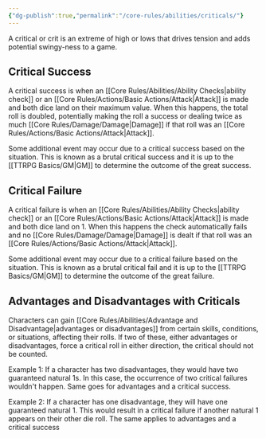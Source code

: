 ```yaml
---
{"dg-publish":true,"permalink":"/core-rules/abilities/criticals/"}
---
```


A critical or crit is an extreme of high or lows that drives tension and adds potential swingy-ness to a game.

## Critical Success
A critical success is when an [[Core Rules/Abilities/Ability Checks\|ability check]] or an [[Core Rules/Actions/Basic Actions/Attack\|Attack]] is made and both dice land on their maximum value. When this happens, the total roll is doubled, potentially making the roll a success or dealing twice as much [[Core Rules/Damage/Damage\|Damage]] if that roll was an [[Core Rules/Actions/Basic Actions/Attack\|Attack]].

Some additional event may occur due to a critical success based on the situation. This is known as a brutal critical success and it is up to the [[TTRPG Basics/GM\|GM]] to determine the outcome of the great success.


## Critical Failure
A critical failure is when an [[Core Rules/Abilities/Ability Checks\|ability check]] or an [[Core Rules/Actions/Basic Actions/Attack\|Attack]] is made and both dice land on 1. When this happens the check automatically fails and no [[Core Rules/Damage/Damage\|Damage]] is dealt if that roll was an [[Core Rules/Actions/Basic Actions/Attack\|Attack]].

Some additional event may occur due to a critical failure based on the situation. This is known as a brutal critical fail and it is up to the [[TTRPG Basics/GM\|GM]] to determine the outcome of the great failure.

## Advantages and Disadvantages with Criticals
Characters can gain [[Core Rules/Abilities/Advantage and Disadvantage\|advantages or disadvantages]] from certain skills, conditions, or situations, affecting their rolls. If two of these, either advantages or disadvantages, force a critical roll in either direction, the critical should not be counted. 

Example 1: If a character has two disadvantages, they would have two guaranteed natural 1s. In this case, the occurrence of two critical failures wouldn't happen. Same goes for advantages and a critical success. 

Example 2: If a character has one disadvantage, they will have one guaranteed natural 1. This would result in a critical failure if another natural 1 appears on their other die roll. The same applies to advantages and a critical success